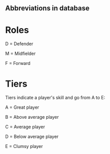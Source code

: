 ## Abbreviations in database

# Roles
D = Defender

M = Midfielder

F = Forward

# Tiers
Tiers indicate a player's skill and go from A to E:

A = Great player

B = Above average player

C = Average player

D = Below average player

E = Clumsy player
